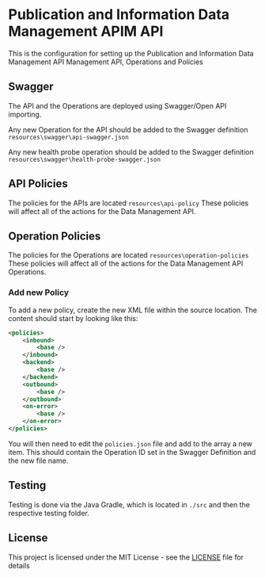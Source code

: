 #  Publication and Information Data Management APIM API

This is the configuration for setting up the Publication and Information Data Management API Management API, Operations and Policies


## Swagger

The API and the Operations are deployed using Swagger/Open API importing.

Any new Operation for the API should be added to the Swagger definition `resources\swagger\api-swagger.json`

Any new health probe operation should be added to the Swagger definition `resources\swagger\health-probe-swagger.json`

## API Policies

The policies for the APIs are located `resources\api-policy`
These policies will affect all of the actions for the Data Management API.

## Operation Policies

The policies for the Operations are located `resources\operation-policies`
These policies will affect all of the actions for the Data Management API Operations.

### Add new Policy
To add a new policy, create the new XML file within the source location.
The content should start by looking like this:
```XML
<policies>
    <inbound>
        <base />
    </inbound>
    <backend>
        <base />
    </backend>
    <outbound>
        <base />
    </outbound>
    <on-error>
        <base />
    </on-error>
</policies>
```

You will then need to edit the `policies.json` file and add to the array a new item.
This should contain the Operation ID set in the Swagger Definition and the new file name.

## Testing

Testing is done via the Java Gradle, which is located in `./src` and then the respective testing folder.

## License

This project is licensed under the MIT License - see the [LICENSE](LICENSE) file for details

